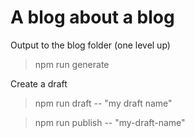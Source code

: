 A blog about a blog
====

Output to the blog folder (one level up)
> npm run generate

Create a draft
> npm run draft -- "my draft name"

> npm run publish -- "my-draft-name"